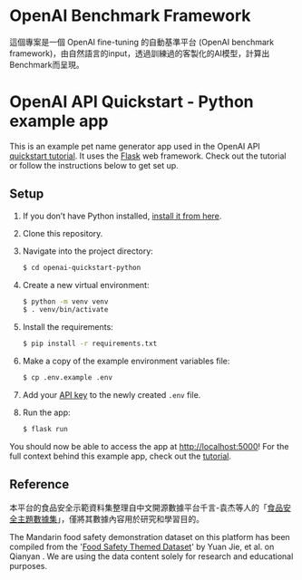 # OpenAI Benchmark Framework
這個專案是一個 OpenAI fine-tuning 的自動基準平台 (OpenAI benchmark framework)，由自然語言的input，透過訓練過的客製化的AI模型，計算出Benchmark而呈現。

# OpenAI API Quickstart - Python example app

This is an example pet name generator app used in the OpenAI API [quickstart tutorial](https://beta.openai.com/docs/quickstart). It uses the [Flask](https://flask.palletsprojects.com/en/2.0.x/) web framework. Check out the tutorial or follow the instructions below to get set up.

## Setup

1. If you don’t have Python installed, [install it from here](https://www.python.org/downloads/).

2. Clone this repository.

3. Navigate into the project directory:

   ```bash
   $ cd openai-quickstart-python
   ```

4. Create a new virtual environment:

   ```bash
   $ python -m venv venv
   $ . venv/bin/activate
   ```

5. Install the requirements:

   ```bash
   $ pip install -r requirements.txt
   ```

6. Make a copy of the example environment variables file:

   ```bash
   $ cp .env.example .env
   ```

7. Add your [API key](https://beta.openai.com/account/api-keys) to the newly created `.env` file.

8. Run the app:

   ```bash
   $ flask run
   ```

You should now be able to access the app at [http://localhost:5000](http://localhost:5000)! For the full context behind this example app, check out the [tutorial](https://beta.openai.com/docs/quickstart).


## Reference
本平台的食品安全示範資料集整理自中文開源數據平台千言-袁杰等人的「[食品安全主題數據集](https://www.luge.ai/?ref=ruder.io#/luge/dataDetail?id=71)」，僅將其數據內容用於研究和學習目的。

The Mandarin food safety demonstration dataset on this platform has been compiled from the '[Food Safety Themed Dataset](https://www.luge.ai/?ref=ruder.io#/luge/dataDetail?id=71)' by Yuan Jie, et al. on Qianyan . We are using the data content solely for research and educational purposes.